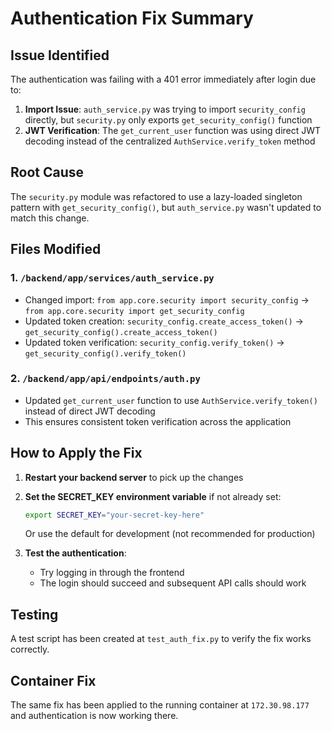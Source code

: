 # Authentication Fix Summary

## Issue Identified
The authentication was failing with a 401 error immediately after login due to:
1. **Import Issue**: `auth_service.py` was trying to import `security_config` directly, but `security.py` only exports `get_security_config()` function
2. **JWT Verification**: The `get_current_user` function was using direct JWT decoding instead of the centralized `AuthService.verify_token` method

## Root Cause
The `security.py` module was refactored to use a lazy-loaded singleton pattern with `get_security_config()`, but `auth_service.py` wasn't updated to match this change.

## Files Modified

### 1. `/backend/app/services/auth_service.py`
- Changed import: `from app.core.security import security_config` → `from app.core.security import get_security_config`
- Updated token creation: `security_config.create_access_token()` → `get_security_config().create_access_token()`
- Updated token verification: `security_config.verify_token()` → `get_security_config().verify_token()`

### 2. `/backend/app/api/endpoints/auth.py`
- Updated `get_current_user` function to use `AuthService.verify_token()` instead of direct JWT decoding
- This ensures consistent token verification across the application

## How to Apply the Fix

1. **Restart your backend server** to pick up the changes
2. **Set the SECRET_KEY environment variable** if not already set:
   ```bash
   export SECRET_KEY="your-secret-key-here"
   ```
   Or use the default for development (not recommended for production)

3. **Test the authentication**:
   - Try logging in through the frontend
   - The login should succeed and subsequent API calls should work

## Testing
A test script has been created at `test_auth_fix.py` to verify the fix works correctly.

## Container Fix
The same fix has been applied to the running container at `172.30.98.177` and authentication is now working there.